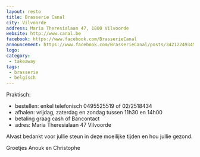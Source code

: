 ```yaml
---
layout: resto
title: Brasserie Canal
city: Vilvoorde
address: Maria Theresialaan 47, 1800 Vilvoorde
website: http://www.canal.be
facebook: https://www.facebook.com/BrasserieCanal
announcement: https://www.facebook.com/BrasserieCanal/posts/3421224934591250
logo: 
category: 
 - takeaway
tags: 
 - brasserie
 - belgisch
---
```


Praktisch:
* bestellen: enkel telefonisch 0495525519 of 02/2518434
* afhalen: vrijdag, zaterdag en zondag tussen 11h30 en 14h00
* betaling graag cash of Bancontact
* adres: Maria Theresialaan 47 Vilvoorde

Alvast bedankt voor jullie steun in deze moeilijke tijden en hou jullie gezond.

Groetjes Anouk en Christophe
